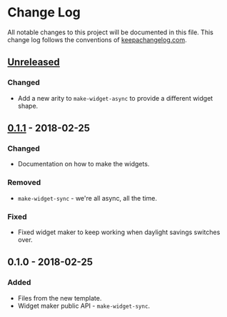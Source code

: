 # Change Log
All notable changes to this project will be documented in this file. This change log follows the conventions of [keepachangelog.com](http://keepachangelog.com/).

## [Unreleased]
### Changed
- Add a new arity to `make-widget-async` to provide a different widget shape.

## [0.1.1] - 2018-02-25
### Changed
- Documentation on how to make the widgets.

### Removed
- `make-widget-sync` - we're all async, all the time.

### Fixed
- Fixed widget maker to keep working when daylight savings switches over.

## 0.1.0 - 2018-02-25
### Added
- Files from the new template.
- Widget maker public API - `make-widget-sync`.

[Unreleased]: https://github.com/your-name/funzip/compare/0.1.1...HEAD
[0.1.1]: https://github.com/your-name/funzip/compare/0.1.0...0.1.1

